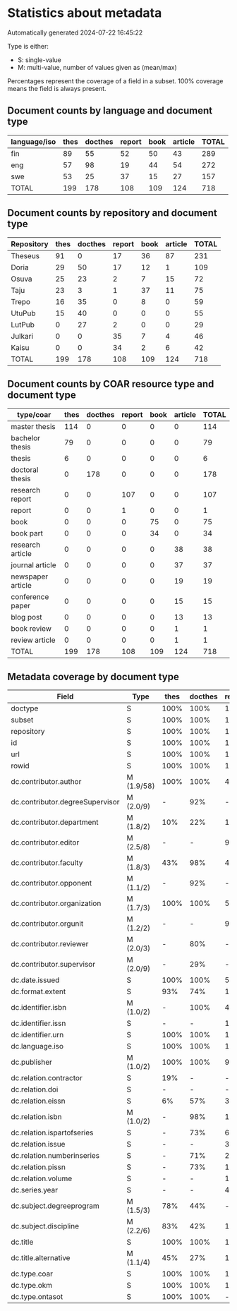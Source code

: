 # Statistics about metadata

Automatically generated 2024-07-22 16:45:22

Type is either:
 * S: single-value
 * M: multi-value, number of values given as (mean/max)

Percentages represent the coverage of a field in a subset. 100% coverage means the field is always present.

## Document counts by language and document type

| language/iso   |   thes |   docthes |   report |   book |   article |   TOTAL |
|----------------|--------|-----------|----------|--------|-----------|---------|
| fin            |     89 |        55 |       52 |     50 |        43 |     289 |
| eng            |     57 |        98 |       19 |     44 |        54 |     272 |
| swe            |     53 |        25 |       37 |     15 |        27 |     157 |
| TOTAL          |    199 |       178 |      108 |    109 |       124 |     718 |

## Document counts by repository and document type

| Repository   |   thes |   docthes |   report |   book |   article |   TOTAL |
|--------------|--------|-----------|----------|--------|-----------|---------|
| Theseus      |     91 |         0 |       17 |     36 |        87 |     231 |
| Doria        |     29 |        50 |       17 |     12 |         1 |     109 |
| Osuva        |     25 |        23 |        2 |      7 |        15 |      72 |
| Taju         |     23 |         3 |        1 |     37 |        11 |      75 |
| Trepo        |     16 |        35 |        0 |      8 |         0 |      59 |
| UtuPub       |     15 |        40 |        0 |      0 |         0 |      55 |
| LutPub       |      0 |        27 |        2 |      0 |         0 |      29 |
| Julkari      |      0 |         0 |       35 |      7 |         4 |      46 |
| Kaisu        |      0 |         0 |       34 |      2 |         6 |      42 |
| TOTAL        |    199 |       178 |      108 |    109 |       124 |     718 |

## Document counts by COAR resource type and document type

| type/coar         |   thes |   docthes |   report |   book |   article |   TOTAL |
|-------------------|--------|-----------|----------|--------|-----------|---------|
| master thesis     |    114 |         0 |        0 |      0 |         0 |     114 |
| bachelor thesis   |     79 |         0 |        0 |      0 |         0 |      79 |
| thesis            |      6 |         0 |        0 |      0 |         0 |       6 |
| doctoral thesis   |      0 |       178 |        0 |      0 |         0 |     178 |
| research report   |      0 |         0 |      107 |      0 |         0 |     107 |
| report            |      0 |         0 |        1 |      0 |         0 |       1 |
| book              |      0 |         0 |        0 |     75 |         0 |      75 |
| book part         |      0 |         0 |        0 |     34 |         0 |      34 |
| research article  |      0 |         0 |        0 |      0 |        38 |      38 |
| journal article   |      0 |         0 |        0 |      0 |        37 |      37 |
| newspaper article |      0 |         0 |        0 |      0 |        19 |      19 |
| conference paper  |      0 |         0 |        0 |      0 |        15 |      15 |
| blog post         |      0 |         0 |        0 |      0 |        13 |      13 |
| book review       |      0 |         0 |        0 |      0 |         1 |       1 |
| review article    |      0 |         0 |        0 |      0 |         1 |       1 |
| TOTAL             |    199 |       178 |      108 |    109 |       124 |     718 |

## Metadata coverage by document type

| Field                           | Type       | thes   | docthes   | report   | book   | article   |
|---------------------------------|------------|--------|-----------|----------|--------|-----------|
| doctype                         | S          | 100%   | 100%      | 100%     | 100%   | 100%      |
| subset                          | S          | 100%   | 100%      | 100%     | 100%   | 100%      |
| repository                      | S          | 100%   | 100%      | 100%     | 100%   | 100%      |
| id                              | S          | 100%   | 100%      | 100%     | 100%   | 100%      |
| url                             | S          | 100%   | 100%      | 100%     | 100%   | 100%      |
| rowid                           | S          | 100%   | 100%      | 100%     | 100%   | 100%      |
| dc.contributor.author           | M (1.9/58) | 100%   | 100%      | 48%      | 60%    | 100%      |
| dc.contributor.degreeSupervisor | M (2.0/9)  | -      | 92%       | -        | -      | -         |
| dc.contributor.department       | M (1.8/2)  | 10%    | 22%       | 1%       | 6%     | 11%       |
| dc.contributor.editor           | M (2.5/8)  | -      | -         | 9%       | 58%    | 15%       |
| dc.contributor.faculty          | M (1.8/3)  | 43%    | 98%       | 4%       | 7%     | 12%       |
| dc.contributor.opponent         | M (1.1/2)  | -      | 92%       | -        | -      | -         |
| dc.contributor.organization     | M (1.7/3)  | 100%   | 100%      | 51%      | 69%    | 86%       |
| dc.contributor.orgunit          | M (1.2/2)  | -      | -         | 9%       | 1%     | -         |
| dc.contributor.reviewer         | M (2.0/3)  | -      | 80%       | -        | -      | -         |
| dc.contributor.supervisor       | M (2.0/9)  | -      | 29%       | -        | -      | -         |
| dc.date.issued                  | S          | 100%   | 100%      | 52%      | 100%   | 100%      |
| dc.format.extent                | S          | 93%    | 74%       | 100%     | 98%    | 95%       |
| dc.identifier.isbn              | M (1.0/2)  | -      | 100%      | 45%      | 68%    | 15%       |
| dc.identifier.issn              | S          | -      | -         | 16%      | 1%     | -         |
| dc.identifier.urn               | S          | 100%   | 100%      | 100%     | 100%   | 100%      |
| dc.language.iso                 | S          | 100%   | 100%      | 100%     | 100%   | 100%      |
| dc.publisher                    | M (1.0/2)  | 100%   | 100%      | 99%      | 97%    | 94%       |
| dc.relation.contractor          | S          | 19%    | -         | -        | -      | -         |
| dc.relation.doi                 | S          | -      | -         | -        | 17%    | 33%       |
| dc.relation.eissn               | S          | 6%     | 57%       | 35%      | 8%     | 2%        |
| dc.relation.isbn                | M (1.0/2)  | -      | 98%       | 10%      | 51%    | 4%        |
| dc.relation.ispartofseries      | S          | -      | 73%       | 61%      | 17%    | 10%       |
| dc.relation.issue               | S          | -      | -         | 3%       | 4%     | 7%        |
| dc.relation.numberinseries      | S          | -      | 71%       | 26%      | 14%    | 31%       |
| dc.relation.pissn               | S          | -      | 73%       | 19%      | 6%     | 5%        |
| dc.relation.volume              | S          | -      | -         | 1%       | 2%     | 23%       |
| dc.series.year                  | S          | -      | -         | 45%      | 6%     | 36%       |
| dc.subject.degreeprogram        | M (1.5/3)  | 78%    | 44%       | -        | -      | -         |
| dc.subject.discipline           | M (2.2/6)  | 83%    | 42%       | 1%       | 6%     | 12%       |
| dc.title                        | S          | 100%   | 100%      | 100%     | 100%   | 100%      |
| dc.title.alternative            | M (1.1/4)  | 45%    | 27%       | 16%      | 5%     | 1%        |
| dc.type.coar                    | S          | 100%   | 100%      | 100%     | 100%   | 100%      |
| dc.type.okm                     | S          | 100%   | 100%      | 100%     | 100%   | 100%      |
| dc.type.ontasot                 | S          | 100%   | 100%      | -        | -      | -         |

